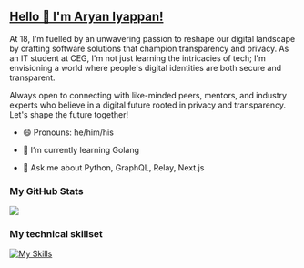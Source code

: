 ## [Hello 👋 I'm Aryan Iyappan!](https://aryaniyaps.vercel.app)

At 18, I'm fuelled by an unwavering passion to reshape our digital landscape by crafting software solutions that champion transparency and privacy. As an IT student at CEG, I'm not just learning the intricacies of tech; I'm envisioning a world where people's digital identities are both secure and transparent.

Always open to connecting with like-minded peers, mentors, and industry experts who believe in a digital future rooted in privacy and transparency. Let's shape the future together!

- 😄 Pronouns: he/him/his

- 🌱 I’m currently learning Golang

- 💬 Ask me about Python, GraphQL, Relay, Next.js

### My GitHub Stats

<picture>
  <source
    srcset="https://github-readme-stats.vercel.app/api?username=aryaniyaps&show_icons=true&theme=github_dark"
    media="(prefers-color-scheme: dark)"
  />
  <source
    srcset="https://github-readme-stats.vercel.app/api?username=aryaniyaps&show_icons=true&theme=solarized-light"
    media="(prefers-color-scheme: light), (prefers-color-scheme: no-preference)"
  />
  <img src="https://github-readme-stats.vercel.app/api?username=aryaniyaps&show_icons=true" />
</picture>

### My technical skillset

[![My Skills](https://skillicons.dev/icons?i=ts,nodejs,express,prisma,nextjs,react,tailwind,graphql,python,fastapi,postgres,mongodb,redis,rabbitmq,docker,git,elixir,pytorch,sklearn,terraform,azure,aws&perline=8)](https://skillicons.dev)

<picture>
  <source
    srcset="https://skillicons.dev/icons?i=ts,nodejs,express,prisma,nextjs,react,tailwind,graphql,python,fastapi,postgres,mongodb,redis,rabbitmq,docker,git,elixir,pytorch,sklearn,terraform,azure,aws&perline=8"
    media="(prefers-color-scheme: dark)"
  />
  <source
    srcset="https://skillicons.dev/icons?i=ts,nodejs,express,prisma,nextjs,react,tailwind,graphql,python,fastapi,postgres,mongodb,redis,rabbitmq,docker,git,elixir,pytorch,sklearn,terraform,azure,aws&perline=8&theme=light"
    media="(prefers-color-scheme: light), (prefers-color-scheme: no-preference)"
  />
</picture>

<!--
**aryan340/aryan340** is a ✨ _special_ ✨ repository because its `README.md` (this file) appears on your GitHub profile.

Here are some ideas to get you started:

- 🔭 I’m currently working on ...

- 👯 I’m looking to collaborate on ...
- 🤔 I’m looking for help with ...
- 📫 How to reach me: ...
- ⚡ Fun fact: ...
-->
